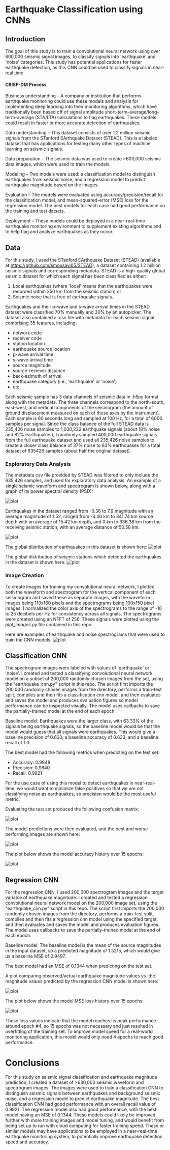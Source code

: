 # Earthquake Classification using CNNs

## Introduction

The goal of this study is to train a convolutional neural network using over 600,000 seismic signal images, to classify signals into 'earthquake' and 'noise' categories. This study has potential applications for faster earthquake detection, as this CNN could be used to classify signals in near-real time. 

#### CRISP-DM Process

Business understanding – A company or institution that performs earthquake monitoring could use these models and analysis for implementing deep learning into their monitoring algorithms, which have traditionally been based off of signal amplitude short-term-average/long-term-average (STA/LTA) calculations to flag earthquakes. These models could result in faster or more accurate detection of earthquakes.

Data understanding – This dataset consists of over 1.2 million seismic signals from the STanford EArthquake Dataset (STEAD). This is a labeled dataset that has applications for testing many other types of machine learning on seismic signals.

Data preparation – The seismic data was used to create >600,000 seismic data images, which were used to train the models.

Modeling – Two models were used: a classification model to distinguish earthquakes from seismic noise, and a regression model to predict earthquake magnitude based on the images.

Evaluation – The models were evaluated using accuracy/precision/recall for the classification model, and mean-squared-error (MSE) loss for the regression model. The best models for each case had good performance on the training and test datsets.

Deployment – These models could be deployed in a near-real-time earthquake monitoring environment to supplement existing algorithms and to help flag and analyze earthquakes as they occur.

## Data

For this study, I used the STanford EArthquake Dataset (STEAD) (available at https://github.com/smousavi05/STEAD), a dataset containing 1.2 million seismic signals and corresponding metadata. STEAD is a high-quality global seismic dataset for which each signal has been classified as either:

1) Local earthquakes (where 'local' means that the earthquakes were recorded within 350 km from the seismic station) or 
2) Seismic noise that is free of earthquake signals. 

Earthquakes and their p-wave and s-wave arrival times in the STEAD dataset were classified 70% manually and 30% by an autopicker. The dataset also contained a .csv file with metadata for each seismic signal comprising 35 features, including:
* network code
* receiver code
* station location
* earthquake source location
* p-wave arrival time
* s-wave arrival time
* source magnitude
* source-reciever distance
* back-azimuth of arrival
* earthquake category (i.e., 'earthquake' or 'noise')
* etc.

Each seismic sample has 3 data channels of seismic data in .h5py format along with the metadata. The three channels correspond to the north-south, east-west, and vertical components of the seismogram (the amount of ground displacement measured on each of these axes by the instrument). Each sample is 60 seconds long and sampled at 100 Hz, for a total of 6000 samples per signal. Since the class balance of the full STEAD data is 235,426 noise samples to 1,030,232 earthquake signals (about 18% noise and 82% earthquakes), I randomly sampled 400,000 earthquake signals from the full earthquake dataset and used all 235,426 noise samples to create a closer class balance of 37% noise to 63% earthquakes for a total dataset of 635426 samples (about half the original dataset).

### Exploratory Data Analysis

The metadata csv file provided by STEAD was filtered to only include the 635,426 samples, and used for exploratory data analysis. An example of a single seismic waveform and spectrogram is shown below, along with a graph of its power spectral density (PSD):

![plot](./figures/wave_spec_psd.png) 

Earthquakes in the dataset ranged from -0.36 to 7.9 magnitude with an average magnitude of 1.52, ranged from -3.46 km to 341.74 km source depth with an average of 15.42 km depth, and 0 km to 336.38 km from the receiving seismic station, with an average distance of 50.58 km.

![plot](./figures/mags_depths_dists.png) 

The global distribution of earthquakes in this dataset is shown here:
![plot](./figures/eq_map.png) 

The global distribution of seismic stations which detected the earthquakes in the dataset is shown here:
![plot](./figures/station_map.png) 

### Image Creation

To create images for training my convolutional neural network, I plotted both the waveform and spectrogram for the vertical component of each seismogram and saved these as separate images, with the waveform images being 110x160 pixels and the spectrograms being 100x150 pixel images. I normalized the color axis of the spectrograms to the range of -10 to 25 decibels per Hz for consistency across all signals. The spectrograms were created using an NFFT of 256. These signals were plotted using the _plot_images.py_ file contained in this repo.

Here are examples of earthquake and noise spectrograms that were used to train the CNN models:
![plot](./figures/earthquakes_vs_noise_cnn_images.png) 


## Classification CNN

The spectrogram images were labeled with values of 'earthquake' or 'noise'. I created and tested a classifying convolutional neural network model on a subset of 200,000 randomly chosen images from the set, using the "earthquake_cnn.py" script in this repo. The script first imports the 200,000 randomly chosen images from the directory, performs a train-test split, compiles and then fits a classification cnn model, and then evaluates and saves the model and produces evaluation figures so model performance can be inspected visually. The model uses callbacks to save the partially-trained model at the end of each epoch.

Baseline model: Earthquakes were the larger class, with 63.33% of the signals being earthquake signals, so the baseline model would be that the model would guess that all signals were earthquakes. This would give a baseline precision of 0.633, a baseline accuracy of 0.633, and a baseline recall of 1.0.

The best model had the following metrics when predicting on the test set:
* Accuracy: 0.9848
* Precision: 0.9840
* Recall: 0.9921

For the use case of using this model to detect earthquakes in near-real-time, we would want to minimize false positives so that we are not classifying noise as earthquakes, so precision would be the most useful metric.

Evaluating the test set produced the following confusion matrix:

![plot](./figures/confusion_matrix.png) 

The model predictions were then evaluated, and the best and worse performing images are shown here:

![plot](./figures/earthquakes_vs_noise.png) 

The plot below shows the model accuracy history over 15 epochs:

![plot](./figures/accuracy_history.png) 


## Regression CNN

For the regression CNN, I used 200,000 spectrogram images and the target variable of earthquake magnitude. I created and tested a regression convolutional neural network model on the 200,000 image set, using the "earthquake_cnn.py" script in this repo. The script first imports the 200,000 randomly chosen images from the directory, performs a train-test split, compiles and then fits a regression cnn model using the specified target, and then evaluates and saves the model and produces evaluation figures. The model uses callbacks to save the partially-trained model at the end of each epoch.

Baseline model: The baseline model is the mean of the source magnitudes in the input dataset, so a predicted magnitude of 1.5215, which would give us a baseline MSE of 0.9497.  

The best model had an MSE of 0.1344 when predicting on the test set. 

A plot comparing observed/actual earthquake magnitude values vs. the magnitude values predicted by the regression CNN model is shown here:

![plot](./figures/regression_vals4.png) 

The plot below shows the model MSE loss history over 15 epochs:

![plot](./figures/model_loss.png) 

These loss values indicate that the model reaches its peak performance around epoch #4, so 15 epochs was not necessary and just resulted in overfitting of the training set. To improve model speed for a real-world monitoring application, this model would only need 4 epochs to reach good performance. 

# Conclusions

For this study on seismic signal classification and earthquake magnitude prediction, I created a dataset of >630,000 seismic waveform and spectrogram images. The images were used to train a classification CNN to distinguish seismic signals between earthquakes and background seismic noise, and a regression model to predict earthquake magnitude. The best classification CNN had good performance with an overall recall value of 0.9921. The regression model also had good performance, with the best model having an MSE of 0.1344. These models could likely be improved further with more training images and model tuning, and would benefit from being set up to run with cloud computing for faster training speed. These or similar models may have applications to be employed in a near-real-time earthquake monitoring system, to potentially improve earthquake detection speed and accuracy.



